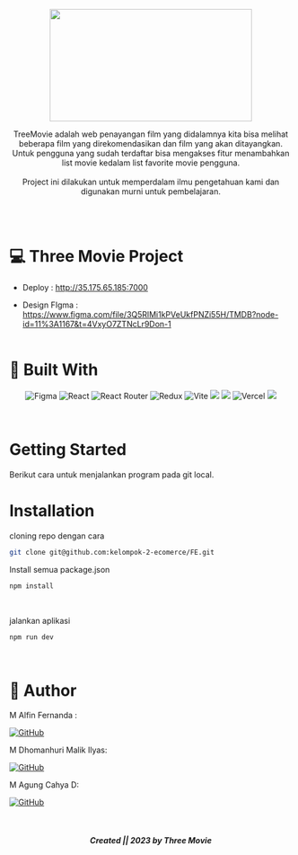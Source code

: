 <p align="center">
  <img width="360" height="200" src="https://user-images.githubusercontent.com/96028679/219701837-f028867b-f5b9-42be-af18-42584bdb29c9.png">
</p>

<p align="center">
TreeMovie adalah web penayangan film yang didalamnya kita bisa melihat beberapa film yang direkomendasikan dan film yang akan ditayangkan. Untuk pengguna yang sudah terdaftar bisa mengakses fitur menambahkan list movie kedalam list favorite movie pengguna.
<br />
<br />
<span font="bold"> Project ini dilakukan untuk memperdalam ilmu pengetahuan kami dan digunakan murni untuk pembelajaran. </span>
</p>

<br />
<br />

# :computer: Three Movie Project

 - Deploy : <a>http://35.175.65.185:7000</a>
 
 - Design FIgma : <a>https://www.figma.com/file/3Q5RlMi1kPVeUkfPNZi55H/TMDB?node-id=11%3A1167&t=4VxyO7ZTNcLr9Don-1</a>
   <br />
   <br />
  
 # :hammer: Built With
 
<div align="center">

![Figma](https://img.shields.io/badge/figma-%23F24E1E.svg?style=for-the-badge&logo=figma&logoColor=pink)
![React](https://img.shields.io/badge/react-%2320232a.svg?style=for-the-badge&logo=react&logoColor=white)
![React Router](https://img.shields.io/badge/React_Router-CA4245?style=for-the-badge&logo=react-router&logoColor=white)
![Redux](https://img.shields.io/badge/redux-%23593d88.svg?style=for-the-badge&logo=redux&logoColor=white)
![Vite](https://img.shields.io/badge/vite-%23646CFF.svg?style=for-the-badge&logo=vite&logoColor=white)
<img src="https://img.shields.io/badge/Tailwind_CSS-38B2AC?style=for-the-badge&logo=tailwind-css&logoColor=white" />
<img src="https://img.shields.io/badge/DaisyUi-FFFF00?style=for-the-badge&logo=daisyui&logoColor=white" />
![Vercel](https://img.shields.io/badge/Vercel-000000?style=for-the-badge&logo=vercel&logoColor=white)
<img src="https://img.shields.io/badge/Sweet Alert-7D4698?style=for-the-badge&logo=Sweet-Alert&logoColor=white" />
</div>
</br >

# Getting Started

Berikut cara untuk menjalankan program pada git local.

# Installation

 cloning repo dengan cara
   ```sh
   git clone git@github.com:kelompok-2-ecomerce/FE.git
   ```
 Install semua package.json
   ```sh
   npm install
   ```
  <br />

 jalankan aplikasi
  ```sh
  npm run dev
  ```
  <br />

# 🤖 Author

 M Alfin Fernanda :

  [![GitHub](https://img.shields.io/badge/-Alfin-black?style=for-the-badge&logo=github&logoColor=white)](https://github.com/agungcahya122) 

 M Dhomanhuri Malik Ilyas:

  [![GitHub](https://img.shields.io/badge/-Dhoman-black?style=for-the-badge&logo=github&logoColor=white)](https://github.com/agungcahya122) 

M Agung Cahya D:

  [![GitHub](https://img.shields.io/badge/-Agung-black?style=for-the-badge&logo=github&logoColor=white)](https://github.com/agungcahya122) 

  <br />
  
<h5>
<p align="center"> Created || 2023 by Three Movie </p>
</h5>

